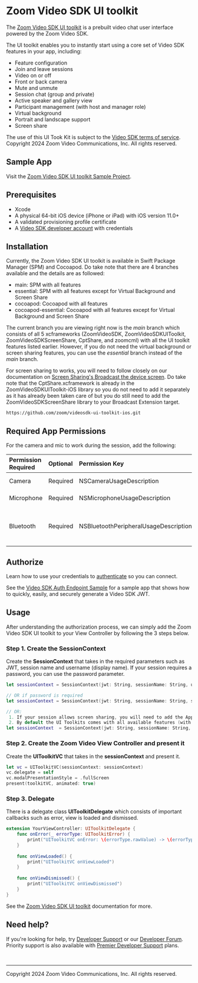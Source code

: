 # Zoom Video SDK UI toolkit

The [Zoom Video SDK UI toolkit](https://developers.zoom.us/docs/video-sdk/ios/ui-kit/) is a prebuilt video chat user interface powered by the Zoom Video SDK.

The UI toolkit enables you to instantly start using a core set of Video SDK features in your app, including:
- Feature configuration
- Join and leave sessions
- Video on or off
- Front or back camera
- Mute and unmute
- Session chat (group and private)
- Active speaker and gallery view
- Participant management (with host and manager role)
- Virtual background
- Portrait and landscape support
- Screen share

The use of this UI Took Kit is subject to the [Video SDK terms of service](https://explore.zoom.us/en/video-sdk-terms/). Copyright 2024 Zoom Video Communications, Inc. All rights reserved.

## Sample App

Visit the [Zoom Video SDK UI toolkit Sample Project](https://github.com/zoom/videosdk-ui-toolkit-ios-sample). 

## Prerequisites

- Xcode
- A physical 64-bit iOS device (iPhone or iPad) with iOS version 11.0+
- A validated provisioning profile certificate
- A [Video SDK developer account](https://developers.zoom.us/docs/video-sdk/developer-accounts/) with credentials

## Installation

Currently, the Zoom Video SDK UI toolkit is available in Swift Package Manager (SPM) and Cocoapod. Do take note that there are 4 branches available and the details are as followed:
- main: SPM with all features
- essential: SPM with all features except for Virtual Background and Screen Share
- cocoapod: Cocoapod with all features
- cocoapod-essential: Cocoapod with all features except for Virtual Background and Screen Share

The current branch you are viewing right now is the *main* branch which consists of all 5 xcframeworks (ZoomVideoSDK, ZoomVideoSDKUIToolkit, ZoomVideoSDKScreenShare, CptShare, and zoomcml) with all the UI toolkit features listed earlier. However, if you do not need the virtual background or screen sharing features, you can use the *essential* branch instead of the *main* branch.

For screen sharing to works, you will need to follow closely on our documentation on [Screen Sharing's Broadcast the device screen](https://developers.zoom.us/docs/video-sdk/ios/share/#broadcast-the-device-screen). Do take note that the CptShare.xcframework is already in the ZoomVideoSDKUIToolkit-iOS library so you do not need to add it separately as it has already been taken care of but you do still need to add the ZoomVideoSDKScreenShare library to your Broadcast Extension target.

```
https://github.com/zoom/videosdk-ui-toolkit-ios.git
```

## Required App Permissions

For the camera and mic to work during the session, add the following:

| Permission Required | Optional | Permission Key | Description |
| :------------------ | :------- | :------------- | :---------- |
| Camera              | Required | NSCameraUsageDescription | Required for Video |
| Microphone          | Required | NSMicrophoneUsageDescription | Required for Audio |
| Bluetooth           | Required | NSBluetoothPeripheralUsageDescription | Required for Bluetooth audio devices |

## Authorize

Learn how to use your credentials to [authenticate](https://developers.zoom.us/docs/video-sdk/auth/#generate-a-video-sdk-jwt) so you can connect.

See the [Video SDK Auth Endpoint Sample](https://github.com/zoom/videosdk-sample-signature-node.js) for a sample app that shows how to quickly, easily, and securely generate a Video SDK JWT.

## Usage

After understanding the authorization process, we can simply add the Zoom Video SDK UI toolkit to your View Controller by following the 3 steps below.

### Step 1. Create the SessionContext

Create the **SessionContext** that takes in the required parameters such as JWT, session name and username (display name). If your session requires a password, you can use the password parameter.

```Swift
let sessionContext = SessionContext(jwt: String, sessionName: String, username: String)

// OR if password is required
let sessionContext = SessionContext(jwt: String, sessionName: String, sessionPassword: String?, username: String)

// OR:
 1. If your session allows screen sharing, you will need to add the App Group ID parameter,
 2. By default the UI Toolkits comes with all available features (with some features require additional license). If you will like to only use some of these features, you will need to add the features you want under the features parameter.
let sessionContext  = SessionContext(jwt: String, sessionName: String, username: String), initParams: InitParams(appGroupId: String?, features: [UIToolkitFeature]?))
```

### Step 2. Create the Zoom Video View Controller and present it

Create the **UIToolkitVC** that takes in the **sessionContext** and present it.

```Swift
let vc = UIToolkitVC(sessionContext: sessionContext)
vc.delegate = self
vc.modalPresentationStyle = .fullScreen
present(toolkitVC, animated: true)
```

### Step 3. Delegate

There is a delegate class **UIToolkitDelegate** which consists of important callbacks such as error, view is loaded and dismissed.

```Swift
extension YourViewController: UIToolkitDelegate {
    func onError(_ errorType: UIToolkitError) {
        print("UIToolkitVC onError: \(errorType.rawValue) -> \(errorType.description)")
    }
    
    func onViewLoaded() {
        print("UIToolkitVC onViewLoaded")
    }
    
    func onViewDismissed() {
        print("UIToolkitVC onViewDismissed")
    }
}
```

See the [Zoom Video SDK UI toolkit](https://developers.zoom.us/docs/video-sdk/ios/ui-kit/) documentation for more.

## Need help?

If you're looking for help, try [Developer Support](https://devsupport.zoom.us/hc/en-us) or our [Developer Forum](https://devforum.zoom.us/). Priority support is also available with [Premier Developer Support](https://explore.zoom.us/docs/en-us/developer-support-plans.html) plans.

<br> 

---

Copyright 2024 Zoom Video Communications, Inc. All rights reserved.
